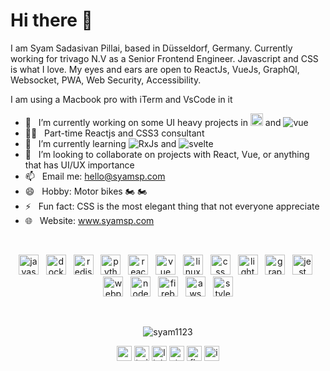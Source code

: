 <h1>Hi there 👋</h1>

I am Syam Sadasivan Pillai, based in Düsseldorf, Germany. Currently working for trivago N.V as a Senior Frontend Engineer. Javascript and CSS is what I love. My eyes and ears are open to ReactJs, VueJs, GraphQl, Websocket, PWA, Web Security, Accessibility. 

I am using a Macbook pro with iTerm and VsCode in it  

- 🔭 &nbsp; I’m currently working on some UI heavy projects in <img src="https://api.iconify.design/logos:react.svg" width="20px" alt="react" /> and <img src="https://api.iconify.design/logos:vue.svg" alt="vue"/>
- 👨‍💻 &nbsp; Part-time Reactjs and CSS3 consultant
- 🌱 &nbsp; I’m currently learning <img src="https://api.iconify.design/logos:reactivex.svg?height=20" alt="RxJs"/> and <img src="https://api.iconify.design/logos:svelte-icon.svg?height=20" alt="svelte"/>
- 👯 &nbsp; I’m looking to collaborate on projects with React, Vue, or anything that has UI/UX importance
- 📫 &nbsp; Email me: hello@syamsp.com
- 😄 &nbsp; Hobby: Motor bikes 🏍 🏍
- ⚡ &nbsp; Fun fact: CSS is the most elegant thing that not everyone appreciate
- 🌐 &nbsp; Website: www.syamsp.com

<br />
<p align="center">
  <img src="https://api.iconify.design/logos:javascript.svg" alt="javascript" width="32" height="32"/> &nbsp;
  <img src="https://api.iconify.design/logos:docker-icon.svg" alt="docker" width="32" height="32"/> &nbsp;
  <img src="https://api.iconify.design/logos:typescript-icon.svg" alt="redis" width="32" height="32"/> &nbsp;
  <img src="https://api.iconify.design/logos:python.svg" alt="python" width="32" height="32"/> &nbsp;
  <img src="https://api.iconify.design/logos:react.svg" alt="react" width="32" height="32"/> &nbsp;
  <img src="https://api.iconify.design/logos:vue.svg" alt="vue" width="32" height="32"/> &nbsp;
  <img src="https://api.iconify.design/logos:html-5.svg" alt="linux" width="32" height="32"/> &nbsp;
  <img src="https://api.iconify.design/logos:css-3.svg" alt="css" width="32" height="32"/> &nbsp;
  <img src="https://api.iconify.design/vscode-icons:file-type-lighthouse.svg" alt="lighthouse" width="32" height="32"/> &nbsp;
  <img src="https://api.iconify.design/logos:graphql.svg" alt="graphql" width="32" height="32"/> &nbsp;
  <img src="https://api.iconify.design/logos:jest.svg" alt="jest" width="32" height="32"/> &nbsp;
  <img src="https://api.iconify.design/logos:webpack.svg" alt="webpack" width="32" height="32"/> &nbsp;
  <img src="https://api.iconify.design/logos:nodejs-icon.svg" alt="nodejs" width="32" height="32"/> &nbsp;
  <img src="https://api.iconify.design/logos:firebase.svg" alt="firebase" width="32" height="32"/> &nbsp;
  <img src="https://api.iconify.design/logos:aws.svg" alt="aws" width="32" height="32"/> &nbsp;
  <img src="https://api.iconify.design/simple-icons:styled-components.svg" alt="styled components" width="32" height="32"/>
</p>
<br />
<p align="center">
  <img src="https://github-readme-stats.vercel.app/api?username=syam1123&show_icons=true&count_private=true" alt="syam1123" />
</p>

<p align="center">
  <a href="https://syamsp.com" title="website" target="blank"><img align="center" src="https://api.iconify.design/bi:link-45deg.svg" alt="website icon" height="24" width="24" /></a>
  <a href="https://twitter.com/SadasivanSyam" title="twitter" target="blank"><img align="center" src="https://cdn.jsdelivr.net/npm/simple-icons@3.0.1/icons/twitter.svg" alt="twitter icon" height="24" width="24" /></a>
  <a href="https://www.linkedin.com/in/syamspillai/" title="linkedin" target="blank"><img align="center" src="https://cdn.jsdelivr.net/npm/simple-icons@3.0.1/icons/linkedin.svg" alt="linkedin icon" height="24" width="24" /></a>
  <a href="https://stackoverflow.com/users/5542538/syam-pillai" title="stackoverflow" target="blank"><img align="center" src="https://cdn.jsdelivr.net/npm/simple-icons@3.0.1/icons/stackoverflow.svg" alt="stackoverflow icon" height="24" width="24" /></a>
  <a href="https://www.facebook.com/syam.sp0965" title="fb" target="blank"><img align="center" src="https://cdn.jsdelivr.net/npm/simple-icons@3.0.1/icons/facebook.svg" alt="fb icon" height="24" width="24" /></a>
  <a href="https://www.instagram.com/syam__pillai/" title="instagram" target="blank"><img align="center" src="https://cdn.jsdelivr.net/npm/simple-icons@3.0.1/icons/instagram.svg" alt="instagram icon" height="24" width="24" /></a>
</p>

